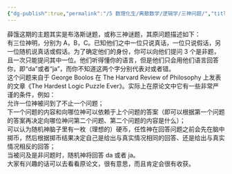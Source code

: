```yaml
---
{"dg-publish":true,"permalink":"/5 数理化生/离散数学/逻辑学/三神问题/","title":"三神问题"}
---
```



薛饿这期的主题其实是布洛斯谜题，或称三神谜题，其原问题描述如下：  
有三位神明，分别为 A，B，C。已知他们之中一位只说真话，一位只说假话，另一位随机说真话或假话。为了确定他们的身份，你可以向他们提问 3 个是非题，且一次只能提问其中一位。他们听得懂你的语言，但是他们只会用他们语言回答你，即“da”或者“ja”，而你不知道这两个字分别代表对或者错。  
这个问题来自于 George Boolos 在 The Harvard Review of Philosophy 上发表的文章《The Hardest Logic Puzzle Ever》。实际上在原论文中它有一些非常严谨的条件，例如：  
允许一位神被问到了不止一个问题；  
下一个问题的内容和向哪位神可以依赖于上个问题的答案（即可以根据第一个问题的答案再决定向哪位神问第二个问题、第二个问题的内容是什么）；  
可以认为随机神脑子里有一枚（理想的）硬币，任性神在回答问题之前会先在脑中掷币，然后根据掷币结果决定自己是给出与真实情况相同的回答、还是给出与真实情况相反的回答；  
当被问及是非问题时，随机神将回答 da 或者 ja。  
大家有兴趣的话可以去看看原论文，很有意思，而且肯定会很有收获。